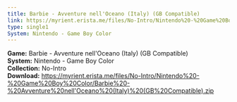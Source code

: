 ```yaml
---
title: Barbie - Avventure nell'Oceano (Italy) (GB Compatible)
link: https://myrient.erista.me/files/No-Intro/Nintendo%20-%20Game%20Boy%20Color/Barbie%20-%20Avventure%20nell'Oceano%20(Italy)%20(GB%20Compatible).zip
type: single1
System: Nintendo - Game Boy Color
---
```

<b>Game:</b> Barbie - Avventure nell'Oceano (Italy) (GB Compatible)<br>
<b>System:</b> Nintendo - Game Boy Color<br>
<b>Collection:</b> No-Intro<br>
<b>Download:</b> https://myrient.erista.me/files/No-Intro/Nintendo%20-%20Game%20Boy%20Color/Barbie%20-%20Avventure%20nell'Oceano%20(Italy)%20(GB%20Compatible).zip